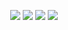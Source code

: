 <link rel="stylesheet" href="https://stackpath.bootstrapcdn.com/bootstrap/4.3.1/css/bootstrap.min.css" integrity="sha384-ggOyR0iXCbMQv3Xipma34MD+dH/1fQ784/j6cY/iJTQUOhcWr7x9JvoRxT2MZw1T" crossorigin="anonymous">
<p align="center">
  <img src="https://github.com/kimdavetorres/login-sys/blob/main/src/image/login-screenshot.png">
  <img src="https://github.com/kimdavetorres/login-sys/blob/main/src/image/register-screenshot.png">
  <img src="https://github.com/kimdavetorres/login-sys/blob/main/src/image/p-reset-screenshot.png">
  <img src="https://github.com/kimdavetorres/login-sys/blob/main/src/image/p-reset-confirm-screenshot.png">
  
</p>
